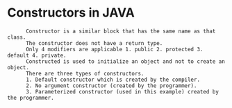 #  Constructors in JAVA
		  Constructor is a similar block that has the same name as that class.
		  The constructor does not have a return type.
		  Only 4 modifiers are applicable 1. public 2. protected 3. default 4. private. 
		  Constructed is used to initialize an object and not to create an object.
		  There are three types of constructors.
		  1. Default constructor which is created by the compiler.
		  2. No argument constructor (created by the programmer).
		  3. Parameterized constructor (used in this example) created by  the programmer.
